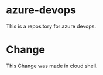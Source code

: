 # azure-devops
This is a repository for azure devops.

# Change 

This Change was made in cloud shell.
